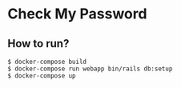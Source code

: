 # Check My Password

## How to run?

```
$ docker-compose build
$ docker-compose run webapp bin/rails db:setup
$ docker-compose up
```
